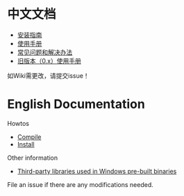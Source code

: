 # 中文文档

- [安装指南](wiki/%E5%AE%89%E8%A3%85%E6%8C%87%E5%8D%97)
- [使用手册](wiki/%E4%BD%BF%E7%94%A8%E6%89%8B%E5%86%8C)
- [常见问题和解决办法](wiki/%E5%B8%B8%E8%A7%81%E9%97%AE%E9%A2%98%E5%92%8C%E8%A7%A3%E5%86%B3%E5%8A%9E%E6%B3%95)
- [旧版本（0.x）使用手册](wiki/%E4%BD%BF%E7%94%A8%E6%89%8B%E5%86%8C%EF%BC%880.x%E6%97%A7%E7%89%88%EF%BC%89)

如Wiki需更改，请提交issue！

# English Documentation

Howtos
- [Compile](wiki/Compiling)
- [Install](wiki/Installation)

Other information
- [Third-party libraries used in Windows pre-built binaries](wiki/Third-Party-Libraries)

File an issue if there are any modifications needed.
